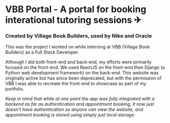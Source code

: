 # VBB Portal - A portal for booking interational tutoring sessions ✈

### Created by Village Book Builders, used by Nike and Oracle

This was the project I worked on while interning at VBB (Village Book Builders) as a Full Stack Developer.  

Although I did both front-end and back-end, my efforts were primarily focused on the front-end.  We used ReactJS on the front-end then Django (a Python web development framework) on the back-end.  This website was originally active but has since been deprecated, but with the permission of VBB I was able to recreate the front-end to showcase as part of my portfolio.  

*Keep in mind that while at one point the app was fully integrated with a backend as far as authentication and appointment booking, it now just doesn't have authentication so anyone can view the website, and appointment booking is stored using simply just local storage.*
